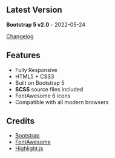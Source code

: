 ## Latest Version
**Bootstrap 5 v2.0** - 2022-05-24

[Changelog](https://themes.3rdwavemedia.com/bootstrap-templates/startup/coderdocs-free-bootstrap-5-documentation-template-for-software-projects/?target=changelog)


## Features

-  Fully Responsive
-  HTML5 + CSS3
-  Built on Bootstrap 5
-  **SCSS** source files included
-  FontAwesome 6 icons
-  Compatible with all modern browsers

## Credits
- [Bootstrap](https://getbootstrap.com/)
- [FontAwesome](https://fortawesome.github.io/Font-Awesome/)
- [Highlight.js](https://highlightjs.org/)
